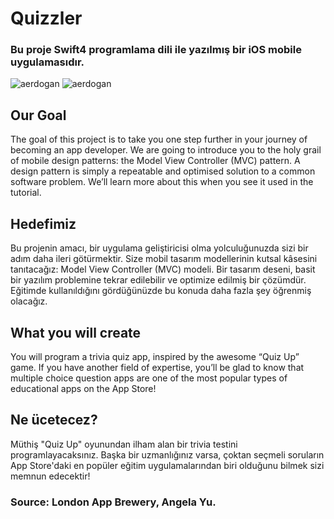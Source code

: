 #  Quizzler

### Bu proje Swift4 programlama dili ile yazılmış bir iOS mobile uygulamasıdır.


![aerdogan](Documentation/xr.png) ![aerdogan](Documentation/xr2.png)

## Our Goal

The goal of this project is to take you one step further in your journey of becoming an app developer. We are going to introduce you to the holy grail of mobile design patterns: the Model View Controller (MVC) pattern. A design pattern is simply a repeatable and optimised solution to a common software problem. We’ll learn more about this when you see it used in the tutorial.

## Hedefimiz

Bu projenin amacı, bir uygulama geliştiricisi olma yolculuğunuzda sizi bir adım daha ileri götürmektir. Size mobil tasarım modellerinin kutsal kâsesini tanıtacağız: Model View Controller (MVC) modeli. Bir tasarım deseni, basit bir yazılım problemine tekrar edilebilir ve optimize edilmiş bir çözümdür. Eğitimde kullanıldığını gördüğünüzde bu konuda daha fazla şey öğrenmiş olacağız.

## What you will create

You will program a trivia quiz app, inspired by the awesome “Quiz Up” game. If you have another field of expertise, you’ll be glad to know that multiple choice question apps are one of the most popular types of educational apps on the App Store! 

## Ne ücetecez?

Müthiş "Quiz Up" oyunundan ilham alan bir trivia testini programlayacaksınız. Başka bir uzmanlığınız varsa, çoktan seçmeli soruların App Store'daki en popüler eğitim uygulamalarından biri olduğunu bilmek sizi memnun edecektir!

### Source: London App Brewery, Angela Yu.
